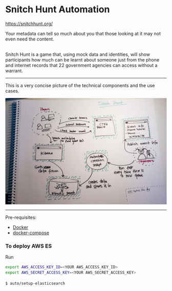 # Snitch Hunt Automation
https://snitchhunt.org/

Your metadata can tell so much about you that those looking at it may not even need the content.

<br/>
Snitch Hunt is a game that, using mock data and identities, will show participants how much can be learnt about someone just from the phone and internet records that 22 government agencies can access without a warrant.

---
This is a very concise picture of the technical components and the use cases.

![](docs/snitch-hunt-tech-components.jpg)

---

Pre-requisites:

* [Docker](https://www.docker.com/)
* [docker-compose](https://docs.docker.com/compose/install/)

### To deploy AWS ES

Run

``` sh
export AWS_ACCESS_KEY_ID=<YOUR AWS_ACCESS_KEY_ID>
export AWS_SECRET_ACCESS_KEY=<YOUR AWS_SECRET_ACCESS_KEY>

$ auto/setup-elasticsearch

```
